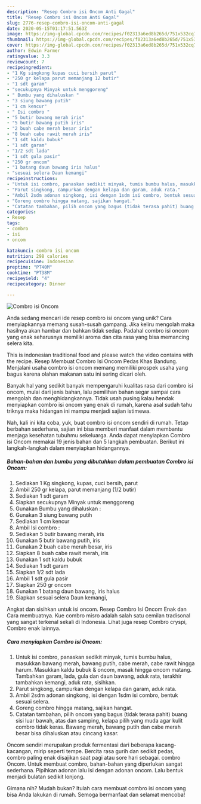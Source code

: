 ```yaml
---
description: "Resep Combro isi Oncom Anti Gagal"
title: "Resep Combro isi Oncom Anti Gagal"
slug: 2776-resep-combro-isi-oncom-anti-gagal
date: 2020-05-15T01:17:51.563Z
image: https://img-global.cpcdn.com/recipes/f02313a6ed8b265d/751x532cq70/combro-isi-oncom-foto-resep-utama.jpg
thumbnail: https://img-global.cpcdn.com/recipes/f02313a6ed8b265d/751x532cq70/combro-isi-oncom-foto-resep-utama.jpg
cover: https://img-global.cpcdn.com/recipes/f02313a6ed8b265d/751x532cq70/combro-isi-oncom-foto-resep-utama.jpg
author: Edwin Farmer
ratingvalue: 3.3
reviewcount: 7
recipeingredient:
- "1 Kg singkong kupas cuci bersih parut"
- "250 gr kelapa parut memanjang 12 butir"
- "1 sdt garam"
- "secukupnya Minyak untuk menggoreng"
- " Bumbu yang dihaluskan "
- "3 siung bawang putih"
- "1 cm kencur"
- " Isi combro "
- "5 butir bawang merah iris"
- "5 butir bawang putih iris"
- "2 buah cabe merah besar iris"
- "8 buah cabe rawit merah iris"
- "1 sdt kaldu bubuk"
- "1 sdt garam"
- "1/2 sdt lada"
- "1 sdt gula pasir"
- "250 gr oncom"
- "1 batang daun bawang iris halus"
- "sesuai selera Daun kemangi"
recipeinstructions:
- "Untuk isi combro, panaskan sedikit minyak, tumis bumbu halus, masukkan bawang merah, bawang putih, cabe merah, cabe rawit hingga harum. Masukkan kaldu bubuk &amp; oncom, masak hingga oncom matang. Tambahkan garam, lada, gula dan daun bawang, aduk rata, terakhir tambahkan kemangi, aduk rata, sisihkan."
- "Parut singkong, campurkan dengan kelapa dan garam, aduk rata."
- "Ambil 2sdm adonan singkong, isi dengan 1sdm isi combro, bentuk sesuai selera."
- "Goreng combro hingga matang, sajikan hangat."
- "Catatan tambahan, pilih oncom yang bagus (tidak terasa pahit) buang sisi luar bawah, atas dan samping, kelapa pilih yang muda agar kulit combro tidak keras. Bawang merah, bawang putih dan cabe merah besar bisa dihaluskan atau cincang kasar."
categories:
- Resep
tags:
- combro
- isi
- oncom

katakunci: combro isi oncom 
nutrition: 298 calories
recipecuisine: Indonesian
preptime: "PT40M"
cooktime: "PT38M"
recipeyield: "4"
recipecategory: Dinner

---
```



![Combro isi Oncom](https://img-global.cpcdn.com/recipes/f02313a6ed8b265d/751x532cq70/combro-isi-oncom-foto-resep-utama.jpg)

Anda sedang mencari ide resep combro isi oncom yang unik? Cara menyiapkannya memang susah-susah gampang. Jika keliru mengolah maka hasilnya akan hambar dan bahkan tidak sedap. Padahal combro isi oncom yang enak seharusnya memiliki aroma dan cita rasa yang bisa memancing selera kita.

This is indonesian traditional food and please watch the video contains with the recipe. Resep Membuat Combro Isi Oncom Pedas Khas Bandung. Menjalani usaha combro isi oncom memang memiliki prospek usaha yang bagus karena olahan makanan satu ini sering dicari oleh.

Banyak hal yang sedikit banyak mempengaruhi kualitas rasa dari combro isi oncom, mulai dari jenis bahan, lalu pemilihan bahan segar sampai cara mengolah dan menghidangkannya. Tidak usah pusing kalau hendak menyiapkan combro isi oncom yang enak di rumah, karena asal sudah tahu triknya maka hidangan ini mampu menjadi sajian istimewa.


Nah, kali ini kita coba, yuk, buat combro isi oncom sendiri di rumah. Tetap berbahan sederhana, sajian ini bisa memberi manfaat dalam membantu menjaga kesehatan tubuhmu sekeluarga. Anda dapat menyiapkan Combro isi Oncom memakai 19 jenis bahan dan 5 langkah pembuatan. Berikut ini langkah-langkah dalam menyiapkan hidangannya.

<!--inarticleads1-->

##### Bahan-bahan dan bumbu yang dibutuhkan dalam pembuatan Combro isi Oncom:

1. Sediakan 1 Kg singkong, kupas, cuci bersih, parut
1. Ambil 250 gr kelapa, parut memanjang (1/2 butir)
1. Sediakan 1 sdt garam
1. Siapkan secukupnya Minyak untuk menggoreng
1. Gunakan  Bumbu yang dihaluskan :
1. Gunakan 3 siung bawang putih
1. Sediakan 1 cm kencur
1. Ambil  Isi combro :
1. Sediakan 5 butir bawang merah, iris
1. Gunakan 5 butir bawang putih, iris
1. Gunakan 2 buah cabe merah besar, iris
1. Siapkan 8 buah cabe rawit merah, iris
1. Gunakan 1 sdt kaldu bubuk
1. Sediakan 1 sdt garam
1. Siapkan 1/2 sdt lada
1. Ambil 1 sdt gula pasir
1. Siapkan 250 gr oncom
1. Gunakan 1 batang daun bawang, iris halus
1. Siapkan sesuai selera Daun kemangi,


Angkat dan sisihkan untuk isi oncom. Resep Combro Isi Oncom Enak dan Cara membuatnya. Kue combro misro adalah salah satu cemilan tradisonal yang sangat terkenal sekali di Indonesia. Lihat juga resep Combro cryspi, Combro enak lainnya. 

<!--inarticleads2-->

##### Cara menyiapkan Combro isi Oncom:

1. Untuk isi combro, panaskan sedikit minyak, tumis bumbu halus, masukkan bawang merah, bawang putih, cabe merah, cabe rawit hingga harum. Masukkan kaldu bubuk &amp; oncom, masak hingga oncom matang. Tambahkan garam, lada, gula dan daun bawang, aduk rata, terakhir tambahkan kemangi, aduk rata, sisihkan.
1. Parut singkong, campurkan dengan kelapa dan garam, aduk rata.
1. Ambil 2sdm adonan singkong, isi dengan 1sdm isi combro, bentuk sesuai selera.
1. Goreng combro hingga matang, sajikan hangat.
1. Catatan tambahan, pilih oncom yang bagus (tidak terasa pahit) buang sisi luar bawah, atas dan samping, kelapa pilih yang muda agar kulit combro tidak keras. Bawang merah, bawang putih dan cabe merah besar bisa dihaluskan atau cincang kasar.


Oncom sendiri merupakan produk fermentasi dari beberapa kacang-kacangan, mirip seperti tempe. Bercita rasa gurih dan sedikit pedas, combro paling enak disajikan saat pagi atau sore hari sebagai. combro Oncom. Untuk membuat combro, bahan-bahan yang diperlukan sangat sederhana. Pipihkan adonan lalu isi dengan adonan oncom. Lalu bentuk menjadi bulatan sedikit lonjong. 

Gimana nih? Mudah bukan? Itulah cara membuat combro isi oncom yang bisa Anda lakukan di rumah. Semoga bermanfaat dan selamat mencoba!

